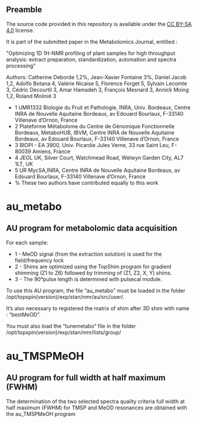 
## Preamble

The source code provided in this repository is available under the [CC BY-SA 4.0](http://creativecommons.org/licenses/by-sa/4.0/) license.

It is part of the submitted paper in the Metabolomics Journal, entitled : 

"Optimizing 1D 1H-NMR profiling of plant samples for high throughput analysis: extract preparation, standardization, automation and spectra processing"

Authors: Catherine Deborde 1,2%, Jean-Xavier Fontaine 3%, Daniel Jacob 1,2, Adolfo Botana 4, Valérie Nicaise 5, Florence Forget 5, Sylvain Lecomte 3, Cédric Decourtil 3, Amar Hamadeh 3, François Mesnard 3, Annick Moing 1,2, Roland Molinié 3 

* 1 UMR1332 Biologie du Fruit et Pathologie, INRA, Univ. Bordeaux, Centre INRA de Nouvelle Aquitaine Bordeaux, av Edouard Bourlaux, F-33140 Villenave d’Ornon, France
* 2 Plateforme Métabolome du Centre de Génomique Fonctionnelle Bordeaux, MetaboHUB, IBVM, Centre INRA de Nouvelle Aquitaine Bordeaux, av Edouard Bourlaux, F-33140 Villenave d’Ornon, France
* 3  BIOPI - EA 3900, Univ. Picardie Jules Verne, 33 rue Saint Leu, F-80039 Amiens, France
* 4  JEOL UK, Silver Court, Watchmead Road, Welwyn Garden City, AL7 1LT, UK
* 5  UR MycSA,INRA, Centre INRA de Nouvelle Aquitaine Bordeaux, av Edouard Bourlaux,  F-33140 Villenave d’Ornon, France
* % These two authors have contributed equally to this work 

# au_metabo
## AU program for metabolomic data acquisition
For each sample:
* 1 - MeOD signal (from the extraction solution) is used for the field/frequency lock
* 2 - Shims are optimized using the TopShim program for gradient shimming (Z1 to Z6) followed by trimming of (Z1, Z2, X, Y) shims.
* 3 - The 90°pulse length is determined with pulsecal module.

To use this AU program, the file “au_metabo” must be loaded in the folder  /opt/topspin(version)/exp/stan/nmr/au/src/user/.

It’s also necessary to registered the matrix of shim after 3D shim with name : “bestMeOD”. 

You must also load the “tunemetabo” file in the folder /opt/topspin(version)/exp/stan/nmr/lists/group/


# au_TMSPMeOH
## AU program for full width at half maximum (FWHM) 

The determination of the two selected spectra quality criteria full width at half maximum (FWHM) for TMSP and MeOD resonances are obtained with the au_TMSPMeOH  program


